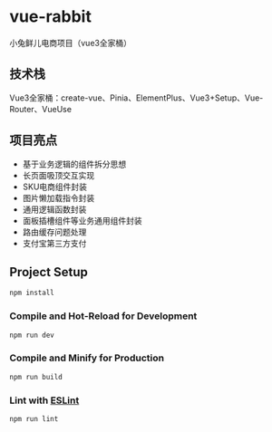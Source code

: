# vue-rabbit

小兔鲜儿电商项目（vue3全家桶）
## 技术栈

Vue3全家桶：create-vue、Pinia、ElementPlus、Vue3+Setup、Vue-Router、VueUse
## 项目亮点

<ul>
<li>基于业务逻辑的组件拆分思想</li>
<li>长页面吸顶交互实现</li>
<li>SKU电商组件封装</li>
<li>图片懒加载指令封装</li>
<li>通用逻辑函数封装</li>
<li>面板插槽组件等业务通用组件封装</li>
<li>路由缓存问题处理</li>
<li>支付宝第三方支付</li>
</ul>


## Project Setup

```sh
npm install
```

### Compile and Hot-Reload for Development

```sh
npm run dev
```

### Compile and Minify for Production

```sh
npm run build
```

### Lint with [ESLint](https://eslint.org/)

```sh
npm run lint
```
